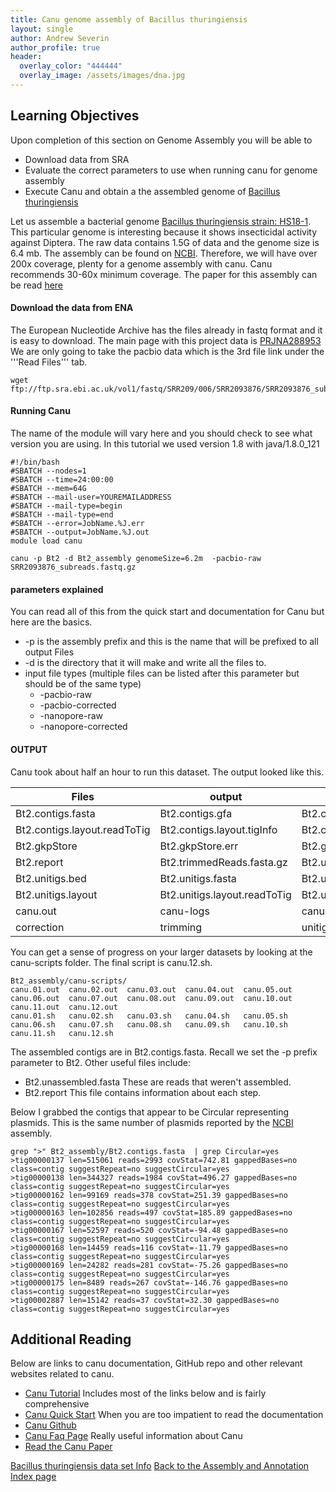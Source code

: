 ```yaml
---
title: Canu genome assembly of Bacillus thuringiensis
layout: single
author: Andrew Severin
author_profile: true
header:
  overlay_color: "444444"
  overlay_image: /assets/images/dna.jpg
---
```



## Learning Objectives

Upon completion of this section on Genome Assembly you will be able to

* Download data from SRA  
* Evaluate the correct parameters to use when running canu for genome assembly
* Execute Canu and obtain a the assembled genome of [Bacillus thuringiensis](https://en.wikipedia.org/wiki/Bacillus_thuringiensis)

Let us assemble a bacterial genome [Bacillus thuringiensis strain: HS18-1](https://www.ncbi.nlm.nih.gov/sra/?term=SRR2093876). This particular genome is interesting because it shows insecticidal activity against Diptera.  The raw data contains 1.5G of data and the genome size is 6.4 mb.  The assembly can be found on [NCBI](https://www.ncbi.nlm.nih.gov/assembly/GCF_001182785.1).  Therefore, we will have over 200x coverage, plenty for a genome assembly with canu.  Canu recommends 30-60x minimum coverage.  The paper for this assembly can be read [here](https://www.sciencedirect.com/science/article/pii/S0168165615300961)

#### Download the data from ENA

The European Nucleotide Archive has the files already in fastq format and it is easy to download.
The main page with this project data is [PRJNA288953](https://www.ebi.ac.uk/ena/data/view/PRJNA288953)
We are only going to take the pacbio data which is the 3rd file link under the '''Read Files''' tab.


```
wget ftp://ftp.sra.ebi.ac.uk/vol1/fastq/SRR209/006/SRR2093876/SRR2093876_subreads.fastq.gz
```

#### Running Canu

The name of the module will vary here and you should check to see what version you are using.  In this tutorial we used version 1.8 with java/1.8.0_121

```
#!/bin/bash
#SBATCH --nodes=1
#SBATCH --time=24:00:00
#SBATCH --mem=64G
#SBATCH --mail-user=YOUREMAILADDRESS
#SBATCH --mail-type=begin
#SBATCH --mail-type=end
#SBATCH --error=JobName.%J.err
#SBATCH --output=JobName.%J.out
module load canu

canu -p Bt2 -d Bt2_assembly genomeSize=6.2m  -pacbio-raw SRR2093876_subreads.fastq.gz
```

#### parameters explained

You can read all of this from the quick start and documentation for Canu but here are the basics.

* -p is the assembly prefix and this is the name that will be prefixed to all output Files
* -d is the directory that it will make and write all the files to.
* input file types (multiple files can be listed after this parameter but should be of the same type)
  * -pacbio-raw
  * -pacbio-corrected
  * -nanopore-raw
  * -nanopore-corrected


#### OUTPUT
Canu took about half an hour to run this dataset.  The output looked like this.

|Files|output|from assembly|
|--|--|--|
|Bt2.contigs.fasta|Bt2.contigs.gfa|Bt2.contigs.layout|
|Bt2.contigs.layout.readToTig|Bt2.contigs.layout.tigInfo|Bt2.correctedReads.fasta.gz|
|Bt2.gkpStore|Bt2.gkpStore.err|Bt2.gkpStore.gkp|
|Bt2.report|Bt2.trimmedReads.fasta.gz|Bt2.unassembled.fasta|
|Bt2.unitigs.bed|Bt2.unitigs.fasta|Bt2.unitigs.gfa|
|Bt2.unitigs.layout|Bt2.unitigs.layout.readToTig|Bt2.unitigs.layout.tigInfo|
|canu.out|canu-logs|canu-scripts|
|correction|trimming|unitigging|

You can get a sense of progress on your larger datasets by looking at the canu-scripts folder.  The final script is canu.12.sh.  

```
Bt2_assembly/canu-scripts/
canu.01.out  canu.02.out  canu.03.out  canu.04.out  canu.05.out  canu.06.out  canu.07.out  canu.08.out  canu.09.out  canu.10.out  canu.11.out  canu.12.out
canu.01.sh   canu.02.sh   canu.03.sh   canu.04.sh   canu.05.sh   canu.06.sh   canu.07.sh   canu.08.sh   canu.09.sh   canu.10.sh   canu.11.sh   canu.12.sh
```

The assembled contigs are in Bt2.contigs.fasta.  Recall we set the -p prefix parameter to Bt2.  Other useful files include:

* Bt2.unassembled.fasta   These are reads that weren't assembled.  
* Bt2.report              This file contains information about each step.


Below I grabbed the contigs that appear to be Circular representing plasmids.  This is the same number of plasmids reported by the [NCBI](https://www.ncbi.nlm.nih.gov/assembly/GCF_001182785.1) assembly.

```
grep ">" Bt2_assembly/Bt2.contigs.fasta  | grep Circular=yes
>tig00000137 len=515061 reads=2993 covStat=742.81 gappedBases=no class=contig suggestRepeat=no suggestCircular=yes
>tig00000138 len=344327 reads=1984 covStat=496.27 gappedBases=no class=contig suggestRepeat=no suggestCircular=yes
>tig00000162 len=99169 reads=378 covStat=251.39 gappedBases=no class=contig suggestRepeat=no suggestCircular=yes
>tig00000163 len=102856 reads=497 covStat=185.89 gappedBases=no class=contig suggestRepeat=no suggestCircular=yes
>tig00000167 len=52597 reads=520 covStat=-94.48 gappedBases=no class=contig suggestRepeat=no suggestCircular=yes
>tig00000168 len=14459 reads=116 covStat=-11.79 gappedBases=no class=contig suggestRepeat=no suggestCircular=yes
>tig00000169 len=24282 reads=281 covStat=-75.26 gappedBases=no class=contig suggestRepeat=no suggestCircular=yes
>tig00000175 len=8489 reads=267 covStat=-146.76 gappedBases=no class=contig suggestRepeat=no suggestCircular=yes
>tig00002887 len=15142 reads=37 covStat=32.30 gappedBases=no class=contig suggestRepeat=no suggestCircular=yes
```


## Additional Reading

Below are links to canu documentation, GitHub repo and other relevant websites related to canu.

* [Canu Tutorial](http://canu.readthedocs.io/en/latest/tutorial.html) Includes most of the links below and is fairly comprehensive
* [Canu Quick Start](http://canu.readthedocs.io/en/latest/quick-start.html)  When you are too impatient to read the documentation
* [Canu Github](https://github.com/marbl/canu)
* [Canu Faq Page](https://canu.readthedocs.io/en/latest/faq.html#) Really useful information about Canu
* [Read the Canu Paper](http://biorxiv.org/content/early/2016/08/24/071282)

[Bacillus thuringiensis data set Info](BT_background.md)
[Back to the Assembly and Annotation Index page](../../GenomeAnnotation/annotation_and_assembly_index.md)
